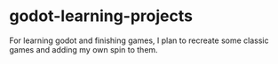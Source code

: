 # godot-learning-projects
For learning godot and finishing games, I plan to recreate some classic games and adding my own spin to them.
